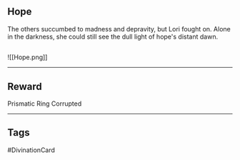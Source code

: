 ## Hope
The others succumbed to madness and depravity, but Lori fought on. Alone in the darkness, she could still see the dull light of hope's distant dawn.
## 
![[Hope.png]]

---
## Reward
Prismatic Ring
Corrupted

---
## Tags
#DivinationCard